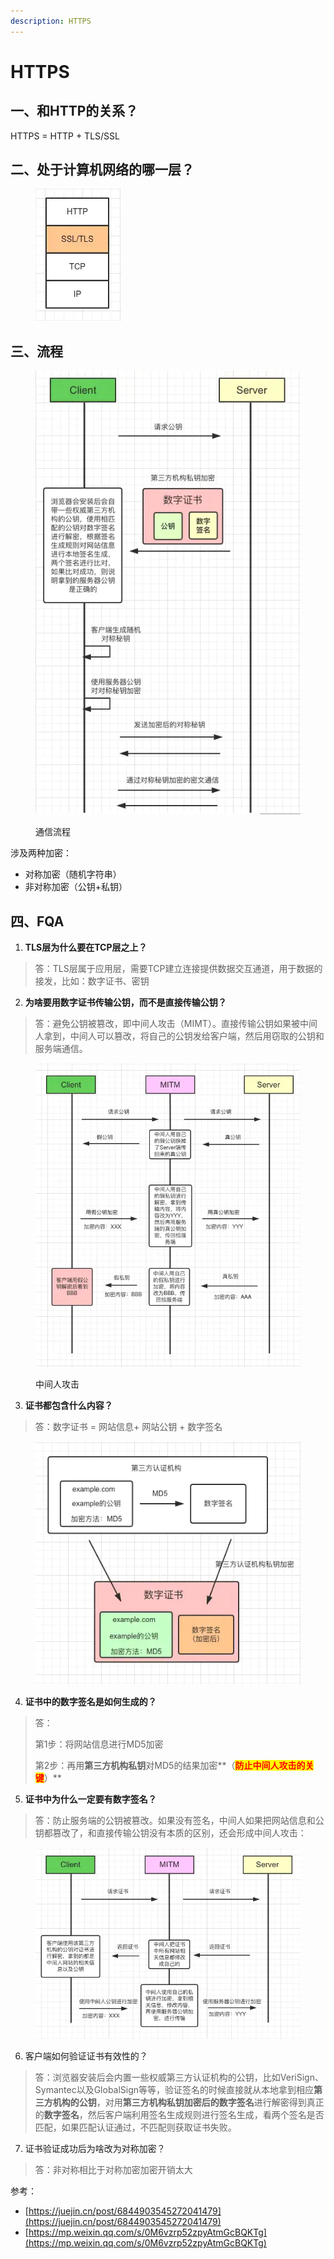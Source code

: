 ```yaml
---
description: HTTPS
---
```


# HTTPS

## 一、和HTTP的关系？

HTTPS = HTTP + TLS/SSL



## 二、处于计算机网络的哪一层？

<figure><img src="../../../.gitbook/assets/https.png" alt=""><figcaption></figcaption></figure>



## 三、流程

<figure><img src="../../../.gitbook/assets/https-flow.png" alt=""><figcaption><p>通信流程</p></figcaption></figure>

涉及两种加密：

* 对称加密（随机字符串）
* 非对称加密（公钥+私钥）

## 四、FQA

1. **TLS层为什么要在TCP层之上？**

> 答：TLS层属于应用层，需要TCP建立连接提供数据交互通道，用于数据的接发，比如：数字证书、密钥

2. **为啥要用数字证书传输公钥，而不是直接传输公钥？**

> 答：避免公钥被篡改，即中间人攻击（MIMT）。直接传输公钥如果被中间人拿到，中间人可以篡改，将自己的公钥发给客户端，然后用窃取的公钥和服务端通信。
>
>

<figure><img src="../../../.gitbook/assets/MITM.png" alt=""><figcaption><p>中间人攻击</p></figcaption></figure>

3. **证书都包含什么内容？**

> 答：数字证书 = 网站信息+ 网站公钥 + 数字签名

<figure><img src="../../../.gitbook/assets/image (11).png" alt=""><figcaption></figcaption></figure>

4. **证书中的数字签名是如何生成的？**

> 答：
>
> 第1步：将网站信息进行MD5加密&#x20;
>
> 第2步：再用**第三方机构私钥**对MD5的结果加密**（**<mark style="color:red;">**防止中间人攻击的关键**</mark>**）**

5. **证书中为什么一定要有数字签名？**

> 答：防止服务端的公钥被篡改。如果没有签名，中间人如果把网站信息和公钥都篡改了，和直接传输公钥没有本质的区别，还会形成中间人攻击：&#x20;

<figure><img src="../../../.gitbook/assets/no-signature.png" alt=""><figcaption></figcaption></figure>

6. 客户端如何验证证书有效性的？

> 答：浏览器安装后会内置一些权威第三方认证机构的公钥，比如VeriSign、Symantec以及GlobalSign等等，验证签名的时候直接就从本地拿到相应**第三方机构的公钥**，对用**第三方机构私钥加密后的数字签名**进行解密得到真正的**数字签名**，然后客户端利用签名生成规则进行签名生成，看两个签名是否匹配，如果匹配认证通过，不匹配则获取证书失败。

7. 证书验证成功后为啥改为对称加密？

> 答：非对称相比于对称加密加密开销太大



参考：

* [https://juejin.cn/post/6844903545272041479](https://juejin.cn/post/6844903545272041479)
* [https://mp.weixin.qq.com/s/0M6vzrp52zpyAtmGcBQKTg](https://mp.weixin.qq.com/s/0M6vzrp52zpyAtmGcBQKTg)
